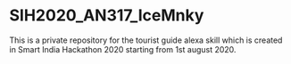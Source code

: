 # SIH2020_AN317_IceMnky
This is a private repository for the tourist guide alexa skill which is created in Smart India Hackathon 2020 starting from 1st august 2020.
